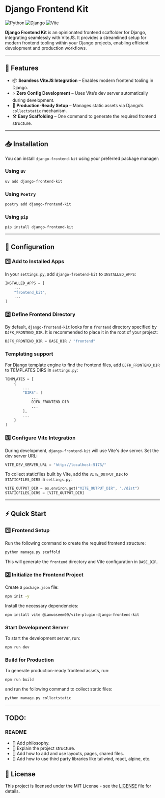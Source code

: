# Django Frontend Kit

![Python](https://img.shields.io/badge/python-3670A0?style=for-the-badge&logo=python&logoColor=ffdd54)
![Django](https://img.shields.io/badge/django-%23092E20.svg?style=for-the-badge&logo=django&logoColor=white)
![Vite](https://img.shields.io/badge/vite-%23646CFF.svg?style=for-the-badge&logo=vite&logoColor=white)

**Django Frontend Kit** is an opinionated frontend scaffolder for Django, integrating seamlessly with ViteJS. It provides a streamlined setup for modern frontend tooling within your Django projects, enabling efficient development and production workflows.

---

## 🚀 Features

- 📦 **Seamless ViteJS Integration** – Enables modern frontend tooling in Django.
- ⚡ **Zero Config Development** – Uses Vite’s dev server automatically during development.
- 🔧 **Production-Ready Setup** – Manages static assets via Django’s `collectstatic` mechanism.
- 🛠 **Easy Scaffolding** – One command to generate the required frontend structure.

---

## 📥 Installation

You can install `django-frontend-kit` using your preferred package manager:

### Using `uv`
```bash
uv add django-frontend-kit
```

### Using `Poetry`
```bash
poetry add django-frontend-kit
```

### Using `pip`
```bash
pip install django-frontend-kit
```

---

## 🔧 Configuration

### 1️⃣ Add to Installed Apps

In your `settings.py`, add `django-frontend-kit` to `INSTALLED_APPS`:

```python
INSTALLED_APPS = [
    ...
    "frontend_kit",
    ...
]
```

### 2️⃣ Define Frontend Directory

By default, `django-frontend-kit` looks for a `frontend` directory specified by `DJFK_FRONTEND_DIR`. It is recommended to place it in the root of your project:

```python
DJFK_FRONTEND_DIR = BASE_DIR / "frontend"
```

### Templating support
For Django template engine to find the frontend files, add `DJFK_FRONTEND_DIR` to TEMPLATES DIRS in `settings.py`:

```python
TEMPLATES = [
    {
        ...
        "DIRS": [
            ...
            DJFK_FRONTEND_DIR
            ...
        ],
        ...
    }
]
```

### 3️⃣ Configure Vite Integration

During development, `django-frontend-kit` will use Vite's dev server. Set the dev server URL:

```python
VITE_DEV_SERVER_URL = "http://localhost:5173/"
```

To collect staticfiles built by Vite, add the `VITE_OUTPUT_DIR` to `STATICFILES_DIRS` in `settings.py`:

```python
VITE_OUTPUT_DIR = os.environ.get("VITE_OUTPUT_DIR", "./dist")
STATICFILES_DIRS = [VITE_OUTPUT_DIR]
```

---

## ⚡ Quick Start

### 1️⃣ Frontend Setup

Run the following command to create the required frontend structure:

```bash
python manage.py scaffold
```

This will generate the `frontend` directory and Vite configuration in `BASE_DIR`.

### 2️⃣ Initialize the Frontend Project

Create a `package.json` file:

```bash
npm init -y
```

Install the necessary dependencies:

```bash
npm install vite @iamwaseem99/vite-plugin-django-frontend-kit
```

### Start Development Server

To start the development server, run:

```bash
npm run dev 
```

### Build for Production

To generate production-ready frontend assets, run:

```bash
npm run build
```

and run the following command to collect static files:

```bash
python manage.py collectstatic  
```

---

## TODO:

### README

- [] Add philosophy.
- [] Explain the project structure.
- [] Add how to add and use layouts, pages, shared files.
- [] Add how to use third party libraries like tailwind, react, alpine, etc.

## 📝 License

This project is licensed under the MIT License - see the [LICENSE](LICENSE) file for details.